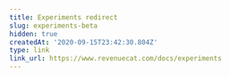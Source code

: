 ```yaml
---
title: Experiments redirect
slug: experiments-beta
hidden: true
createdAt: '2020-09-15T23:42:30.804Z'
type: link
link_url: https://www.revenuecat.com/docs/experiments
---
```

